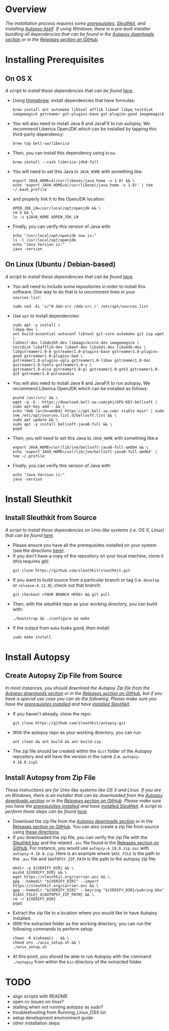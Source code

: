 # Overview
*The installation process requires some [prerequisites](#installing-prerequisites), [Sleuthkit](#install-sleuthkit), and installing [Autopsy itself](#install-autopsy).  If using Windows, there is a pre-built installer bundling all dependencies that can be found in the [Autopsy downloads section](https://www.autopsy.com/download/) or in the [Releases section on GitHub](https://github.com/sleuthkit/autopsy/releases/).*

# Installing Prerequisites

## On OS X

*A script to install these dependencies that can be found [here](scripts/install_prereqs_osx.sh).*
- Using [Homebrew](https://brew.sh/), install dependencies that have formulas:
  ```
  brew install ant automake libtool afflib libewf libpq testdisk imagemagick gstreamer gst-plugins-base gst-plugins-good imagemagick
  ```
- You will also need to install Java 8 and JavaFX to run autopsy.  We recommend Liberica OpenJDK which can be installed by tapping this third-party dependency:
  ```
  brew tap bell-sw/liberica
  ```
- Then, you can install this dependency using `brew`:
  ```
  brew install --cask liberica-jdk8-full
  ```
- You will need to set this Java to `JAVA_HOME` with something like:
  ```
  export JAVA_HOME=$(/usr/libexec/java_home -v 1.8) && \
  echo 'export JAVA_HOME=$(/usr/libexec/java_home -v 1.8)' | tee ~/.bash_profile
  ```
- and properly link it to the OpenJDK location: 
  ```
  OPEN_JDK_LN=/usr/local/opt/openjdk && \
  rm $ && \
  ln -s $JAVA_HOME $OPEN_JDK_LN
  ```
- Finally, you can verify this version of Java with:
  ```
  echo "/usr/local/opt/openjdk now is:"
  ls -l /usr/local/opt/openjdk 
  echo "Java Version is:"
  java -version
  ```
  
## On Linux (Ubuntu / Debian-based)

*A script to install these dependencies that can be found [here](scripts/install_prereqs_ubuntu.sh).*
- You will need to include some repositories in order to install this software.  One way to do that is to uncomment lines in your `sources.list`:
  ```
  sudo sed -Ei 's/^# deb-src /deb-src /' /etc/apt/sources.list
  ```
- Use `apt` to install dependencies:
  ```
  sudo apt -y install \
  libpq-dev \
  ant build-essential autoconf libtool git-core automake git zip wget \
  libheif-dev libde265-dev libmagickcore-dev imagemagick \
  testdisk libafflib-dev libewf-dev libvhdi-dev libvmdk-dev \
  libgstreamer1.0-0 gstreamer1.0-plugins-base gstreamer1.0-plugins-good gstreamer1.0-plugins-bad \
  gstreamer1.0-plugins-ugly gstreamer1.0-libav gstreamer1.0-doc gstreamer1.0-tools gstreamer1.0-x \
  gstreamer1.0-alsa gstreamer1.0-gl gstreamer1.0-gtk3 gstreamer1.0-qt5 gstreamer1.0-pulseaudio
  ```
- You will also need to install Java 8 and JavaFX to run autopsy.  We recommend Liberica OpenJDK which can be installed as follows:
  ```
  pushd /usr/src/ && \
  wget -q -O - https://download.bell-sw.com/pki/GPG-KEY-bellsoft | sudo apt-key add - && \
  echo "deb [arch=amd64] https://apt.bell-sw.com/ stable main" | sudo tee /etc/apt/sources.list.d/bellsoft.list && \
  sudo apt update && \
  sudo apt -y install bellsoft-java8-full && \
  popd
  ```
- Then, you will need to set this Java to `JAVA_HOME` with something like:e
  ```
  export JAVA_HOME=/usr/lib/jvm/bellsoft-java8-full-amd64 && \
  echo 'export JAVA_HOME=/usr/lib/jvm/bellsoft-java8-full-amd64' | tee ~/.profile
  ```
- Finally, you can verify this version of Java with:
  ```
  echo "Java Version is:"
  java -version
  ```

# Install Sleuthkit

## Install Sleuthkit from Source
*A script to install these dependencies on Unix-like systems (i.e. OS X, Linux) that can be found [here](scripts/install_tsk_from_src.sh).*
- Please ensure you have all the prerequisites installed on your system (see the directions [here](#installing-prerequisites)).
- If you don't have a copy of the repository on your local machine, clone it (this requires git):
  ```
  git clone https://github.com/sleuthkit/sleuthkit.git
  ```
- If you want to build source from a particular branch or tag (i.e. `develop` or `release-4.11.0`), check out that branch:
  ```
  git checkout <YOUR BRANCH HERE> && git pull
  ```
- Then, with the sleuthkit repo as your working directory, you can build with:
  ```
  ./bootstrap && ./configure && make
  ```
- If the output from `make` looks good, then install:
  ```
  sudo make install
  ```

# Install Autopsy

## Create Autopsy Zip File from Source
*In most instances, you should download the Autopsy Zip file from the [Autopsy downloads section](https://www.autopsy.com/download/) or in the [Releases section on GitHub](https://github.com/sleuthkit/autopsy/releases/), but if you have a special use case you can do the following.  Please make sure you have the [prerequisites installed](#installing-prerequisites) and have [installed Sleuthkit](#install-sleuthkit).* 
- If you haven't already, clone the repo:
  ```
  git clone https://github.com/sleuthkit/autopsy.git
  ```
- With the autopsy repo as your working directory, you can run:
  ```
  ant clean && ant build && ant build-zip
  ```
- The zip file should be created within the `dist` folder of the Autopsy repository and will have the version in the name (i.e. `autopsy-4.18.0.zip`).

## Install Autopsy from Zip File
*These instructions are for Unix-like systems like OS X and Linux.  If you are on Windows, there is an installer that can be downloaded from the [Autopsy downloads section](https://www.autopsy.com/download/) or in the [Releases section on GitHub](https://github.com/sleuthkit/autopsy/releases/). Please make sure you have the [prerequisites installed](#installing-prerequisites) and have [installed Sleuthkit](#install-sleuthkit). A script to perform these steps can be found [here](scripts/install_autopsy_from_zip.sh).*

- Download the zip file from the [Autopsy downloads section](https://www.autopsy.com/download/) or in the [Releases section on GitHub](https://github.com/sleuthkit/autopsy/releases/).  You can also create a zip file from source using [these directions](#create-autopsy-zip-file-from-source).
- If you downloaded the zip file, you can verify the zip file with the [Sleuthkit key](https://sleuthkit.org/carrier.asc) and the related `.asc` file found in the [Releases section on GitHub](https://github.com/sleuthkit/autopsy/releases/).  For instance, you would use `autopsy-4.18.0.zip.asc` with `autopsy-4.18.0.zip`.  Here is an example where `$ASC_FILE` is the path to the `.asc` file and `$AUTOPSY_ZIP_PATH` is the path to the autopsy zip file:
  ```
  mkdir -p ${VERIFY_DIR} && \
  pushd ${VERIFY_DIR} && \
  wget https://sleuthkit.org/carrier.asc && \
  gpg --homedir "${VERIFY_DIR}" --import https://sleuthkit.org/carrier.asc && \
  gpg --homedir "${VERIFY_DIR}" --keyring "${VERIFY_DIR}/pubring.kbx" ${ASC_FILE} ${AUTOPSY_ZIP_PATH} && \
  rm -r ${VERIFY_DIR}
  popd
  ```
- Extract the zip file to a location where you would like to have Autopsy installed.
- With the extracted folder as the working directory, you can run the following commands to perform setup:
  ```
  chown -R $(whoami) . && \
  chmod u+x ./unix_setup.sh && \
  ./unix_setup.sh
  ```
- At this point, you should be able to run Autopsy with the command `./autopsy` from within the `bin` directory of the extracted folder.


# TODO
- align scripts with README
- open cv issues on linux?
- stalling when not running autopsy as sudo?
- troubleshooting from Running_Linux_OSX.txt
- setup development environment guide
- other installation steps